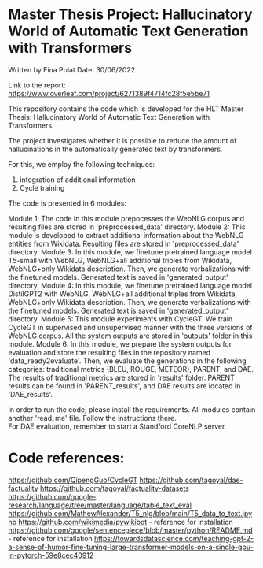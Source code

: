 # Master Thesis Project: Hallucinatory World of Automatic Text Generation with Transformers
Written by Fina Polat
Date: 30/06/2022

Link to the report: https://www.overleaf.com/project/6271389f4714fc28f5e5be71

This repository contains the code which is developed for the HLT Master Thesis: Hallucinatory World of Automatic Text Generation with Transformers.

The project investigates whether it is possible to reduce the amount of hallucinations in the automatically generated text by transformers.

For this, we employ the following techniques:

1) integration of additional information
2) Cycle training

The code is presented in 6 modules:

Module 1: The code in this module prepocesses the WebNLG corpus and resulting files are stored in 'preprocessed_data' directory.
Module 2: This module is developed to extract additional information about the WebNLG entities from Wikidata. Resulting files are stored in 'preprocessed_data' directory.
Module 3: In this module, we finetune pretrained language model T5-small with WebNLG, WebNLG+all additional triples from Wikidata, WebNLG+only Wikidata description. Then, we generate verbalizations with the finetuned models. Generated text is saved in 'generated_output' directory. 
Module 4: In this module, we finetune pretrained language model DistilGPT2 with WebNLG, WebNLG+all additional triples from Wikidata, WebNLG+only Wikidata description. Then, we generate verbalizations with the finetuned models. Generated text is saved in 'generated_output' directory. 
Module 5: This module experiments with CycleGT. We train CycleGT in supervised and unsupervised manner with the three versions of WebNLG corpus. All the system outputs are stored in 'outputs' folder in this module.
Module 6: In this module, we prepare the system outputs for evaluation and store the resulting files in the repository named 'data_ready2evaluate'. Then, we evaluate the generations in the following categories: traditional metrics (BLEU, ROUGE, METEOR), PARENT, and DAE. The results of traditional metrics are stored in 'results' folder. PARENT results can be found in 'PARENT_results', and DAE results are located in 'DAE_results'.

In order to run the code, please install the requirements. All modules contain another 'read_me' file. Follow the instructions there.  
For DAE evaluation, remember to start a Standford CoreNLP server.

# Code references:

https://github.com/QipengGuo/CycleGT
https://github.com/tagoyal/dae-factuality
https://github.com/tagoyal/factuality-datasets
https://github.com/google-research/language/tree/master/language/table_text_eval
https://github.com/MathewAlexander/T5_nlg/blob/main/T5_data_to_text.ipynb
https://github.com/wikimedia/pywikibot - reference for installation
https://github.com/google/sentencepiece/blob/master/python/README.md - reference for installation
https://towardsdatascience.com/teaching-gpt-2-a-sense-of-humor-fine-tuning-large-transformer-models-on-a-single-gpu-in-pytorch-59e8cec40912
